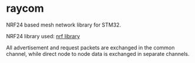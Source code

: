 # raycom

NRF24 based mesh network library for STM32.

NRF24 library used: [nrf library](https://github.com/developer328/stm32_hal_nrf24_library)

All advertisement and request packets are exchanged in the common channel, while direct node to node data is exchanged in separate channels.
